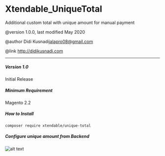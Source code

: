 # Xtendable_UniqueTotal

Additional custom total with unique amount for manual payment

@version     1.0.0, last modified May 2020

@author 	 Didi Kusnadi<jalapro08@gmail.com>

@link        http://didikusnadi.com

---
##### Version 1.0

Initial Release

##### Minimum Requirement

Magento 2.2

##### How to Install

   ```composer require xtendable/unique-total```

##### Configure unique amount from Backend

![alt text](backend-configuration.png)